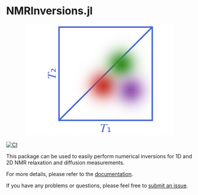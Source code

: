 # NMRInversions.jl
<p align="center">
    <img width=400 src="./logo/logo.svg"/>
</p>

[![CI](https://github.com/arismavridis/NMRInversions.jl/actions/workflows/CI.yml/badge.svg)](https://github.com/arismavridis/NMRInversions.jl/actions/workflows/CI.yml)


This package can be used to easily perform numerical inversions for 1D and 2D NMR relaxation and diffusion measurements.

For more details, please refer to the [documentation](https://arismavridis.github.io/NMRInversions.jl).

If you have any problems or questions, please feel free to [submit an issue](https://github.com/arismavridis/NMRInversions.jl/issues).
